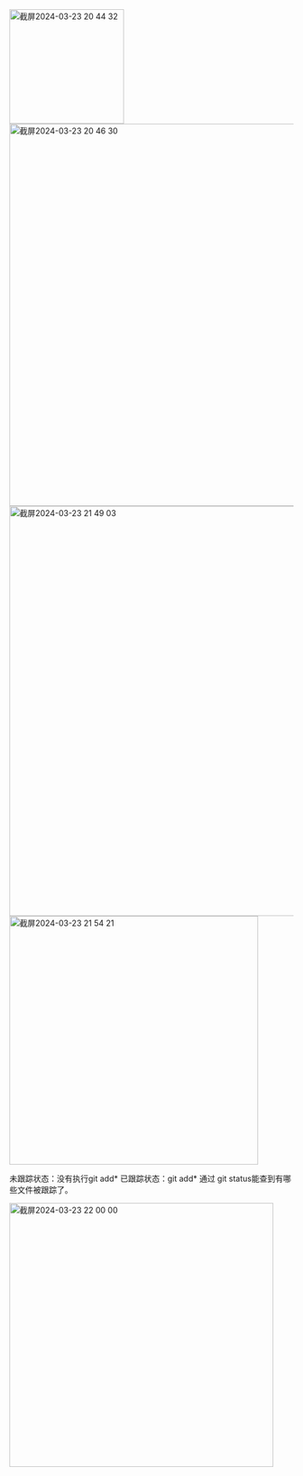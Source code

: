 <img width="203" alt="截屏2024-03-23 20 44 32" src="https://github.com/xkong-study/reggie_delivery_note/assets/100473178/74e67ac5-225c-42f3-9a55-9d41b8a24285">

<img width="678" alt="截屏2024-03-23 20 46 30" src="https://github.com/xkong-study/reggie_delivery_note/assets/100473178/ee372708-ae1f-4ba1-93b0-976b058270d0">

<img width="727" alt="截屏2024-03-23 21 49 03" src="https://github.com/xkong-study/reggie_delivery_note/assets/100473178/a7da5dc9-eae8-4365-af1c-a7458e0c9829">

<img width="441" alt="截屏2024-03-23 21 54 21" src="https://github.com/xkong-study/reggie_delivery_note/assets/100473178/91822b52-4a0e-4f1e-9961-d958e4c72ba0">

未跟踪状态：没有执行git add*
已跟踪状态：git add*  通过 git status能查到有哪些文件被跟踪了。    

<img width="468" alt="截屏2024-03-23 22 00 00" src="https://github.com/xkong-study/reggie_delivery_note/assets/100473178/1f3c81fc-0bc5-4887-91f5-bdd9ac55b57d">
